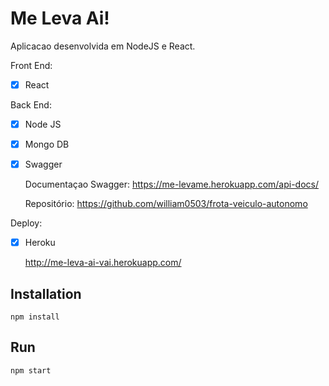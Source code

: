# Me Leva Ai!

Aplicacao desenvolvida em NodeJS e React.

Front End: <p>
  - [x] React <p>


Back End: <p>
  - [x] Node JS <p>
  - [x] Mongo DB <p>
  - [x] Swagger <p>
    Documentaçao Swagger: https://me-levame.herokuapp.com/api-docs/<p>
    Repositório: https://github.com/william0503/frota-veiculo-autonomo

Deploy: <p>
  - [x] Heroku <p> 
http://me-leva-ai-vai.herokuapp.com/


## Installation
```
npm install
```
## Run 
```
npm start
```

